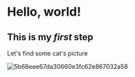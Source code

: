 # Hello, world!

## This is my _first_ step 

Let's find some cat's picture

![5b68eee67da30660e3fc62e867032a58](https://user-images.githubusercontent.com/115224940/218751954-009cd08f-2ddf-4a6b-b150-5696f62d2e46.jpeg)
